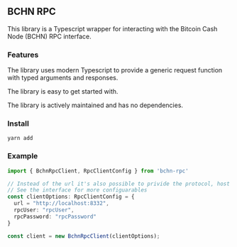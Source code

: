 ## BCHN RPC 

This library is a Typescript wrapper for interacting with the Bitcoin Cash Node (BCHN) RPC interface. 

### Features

The library uses modern Typescript to provide a generic request function with typed arguments and responses.

The library is easy to get started with.

The library is actively maintained and has no dependencies.

### Install

```
yarn add 
```

### Example

```ts
import { BchnRpcClient, RpcClientConfig } from 'bchn-rpc'

// Instead of the url it's also possible to privide the protocol, host and port separately
// See the interface for more configuarables
const clientOptions: RpcClientConfig = {
  url = "http://localhost:8332",
  rpcUser: "rpcUser",
  rpcPassword: "rpcPassword"
}

const client = new BchnRpcClient(clientOptions);
```
